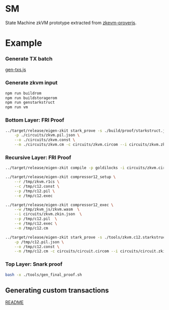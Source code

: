 # SM
State Machine zkVM prototype extracted from [zkevm-proverjs](https://github.com/0xPolygonHermez/zkevm-proverjs/tree/main/pil).

# Example

### Generate TX batch

[gen-txs.js](tools/gen-input-executor/README.md)

### Generate zkvm input
```bash
npm run buildrom
npm run buildstoragerom
npm run genstarkstruct
npm run vm
```

### Bottom Layer: FRI Proof

```bash
../target/release/eigen-zkit stark_prove -s ./build/proof/starkstruct.json \
    -p ./circuits/zkvm.pil.json \
    --o ./circuits/zkvm.const \
    --m ./circuits/zkvm.cm -c circuits/zkvm.circom --i circuits/zkvm.zkin.json
```

### Recursive Layer: FRI Proof
```bash
../target/release/eigen-zkit compile -p goldilocks -i circuits/zkvm.circom -l node_modules/pil-stark/circuits.gl --O2=full -o /tmp/

../target/release/eigen-zkit compressor12_setup \
    --r /tmp/zkvm.r1cs \
    --c /tmp/c12.const \
    --p /tmp/c12.pil \
    --e /tmp/c12.exec

../target/release/eigen-zkit compressor12_exec \
    --w /tmp/zkvm_js/zkvm.wasm  \
    --i circuits/zkvm.zkin.json  \
    --p /tmp/c12.pil  \
    --e /tmp/c12.exec \
    --m /tmp/c12.cm

../target/release/eigen-zkit stark_prove -s ./tools/zkvm.c12.starkstruct.json \
    -p /tmp/c12.pil.json \
    --o /tmp/c12.const \
    --m /tmp/c12.cm -c circuits/circuit.circom --i circuits/circuit.zkin.json
```

### Top Layer: Snark proof
```bash
bash -x ./tools/gen_final_proof.sh
```

## Generating custom transactions

[README](./tools/gen-input-executor/README.md)
